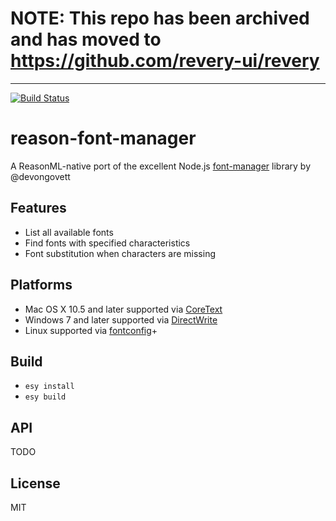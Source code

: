# NOTE: This repo has been archived and has moved to https://github.com/revery-ui/revery

---

[![Build Status](https://dev.azure.com/revery-ui/revery/_apis/build/status/revery-ui.reason-font-manager?branchName=master)](https://dev.azure.com/revery-ui/revery/_build/latest?definitionId=11&branchName=master)

# reason-font-manager

A ReasonML-native port of the excellent Node.js [font-manager](https://github.com/foliojs/font-manager) library by @devongovett 

## Features

* List all available fonts
* Find fonts with specified characteristics
* Font substitution when characters are missing

## Platforms

* Mac OS X 10.5 and later supported via [CoreText](https://developer.apple.com/library/mac/documentation/Carbon/reference/CoreText_Framework_Ref/_index.html)
* Windows 7 and later supported via [DirectWrite](http://msdn.microsoft.com/en-us/library/windows/desktop/dd368038(v=vs.85).aspx)
* Linux supported via [fontconfig](http://www.freedesktop.org/software/fontconfig)+

## Build

- `esy install`
- `esy build`

## API

TODO

## License

MIT
